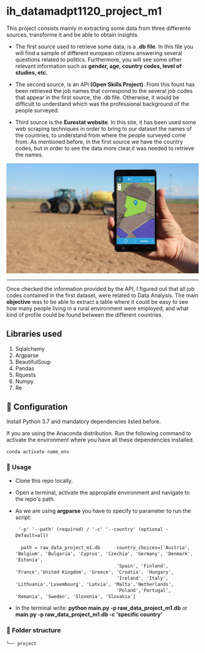 # ih_datamadpt1120_project_m1

This project consists mainly in extracting some data from three differente sources, transforme it and be able to obtain insights.

- The first source used to retrieve some data, is a **.db file**. In this file you will find a sample of different european citizens answering several questions  related to politics. Furthermore, you will see some other relevant information such as **gender, age, country codes, level of studies, etc.** 

- The second source, is an API **(Open Skills Project)**. From this fount has been retrieved the job names that correspond to the several job codes that appear in the first source, the .db file. Otherwise, it would be difficult to understand which was the professional background of the people surveyed.

- Third source is the **Eurostat website**. In this site, it has been used some web scraping techniques in order to bring to our dataset the names of the countries, to understand from where the people surveyed come from. As mentioned before, in the first source we have the country codes, but in order to see the data more clear,it was needed to retrieve the names.




![](images/bigdata.jpeg)

---

Once checked the information provided by the API, I figured out that all job codes contained in the first dataset, were related to Data Analysis. The main **objective** was to be able to extract a table where it could be easy to see how many people living in a rural environment were employed, and what kind of profile could be found between the different countries.

## **Libraries used**
1. Sqlalchemy
2. Argparse
3. BeautifulSoup
4. Pandas
5. Rquests
6. Numpy
7. Re



## :wrench: Configuration
Install Python 3.7 and mandatory dependencies listed before. 

If you are using the Anaconda distribution. Run the following command to activate the environment where you have all these dependencies installed.

```
conda activate name_env
```


### :see_no_evil: Usage

- Clone this repo locally.

- Open a terminal, activate the appropiate environment and navigate to the repo's path.

-  As we are using **argparse** you have to specify to parameter to run the script:
        
        '-p' '--path' (required) / '-c' '--country' (optional - Default=all)
        
         path = raw_data_project_m1.db      country_choices=['Austria', 'Belgium', 'Bulgaria', 'Cyprus', 'Czechia', 'Germany', 'Denmark', 'Estonia',
                                            'Spain', 'Finland', 'France','United Kingdom', 'Greece', 'Croatia', 'Hungary', 
                                            'Ireland', 'Italy', 'Lithuania','Luxembourg', 'Latvia', 'Malta','Netherlands', 
                                            'Poland','Portugal', 'Romania', 'Sweden', 'Slovenia', 'Slovakia']
                                 
 - In the terminal write:  **python main.py -p raw_data_project_m1.db**  or  **main.py -p raw_data_project_m1.db -c  'specific country'**
                                  

### :file_folder: Folder structure
```
└── project

